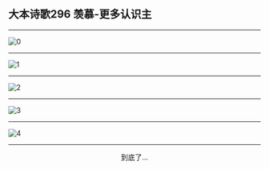 
## 大本诗歌296 羡慕-更多认识主
        
<div id="aplayer0"></div>

---

<img alt="0" data-original="https://cdn.jsdelivr.net/gh/k34869/shi/data/d0295/0">

---

<img alt="1" data-original="https://cdn.jsdelivr.net/gh/k34869/shi/data/d0295/1">

---

<img alt="2" data-original="https://cdn.jsdelivr.net/gh/k34869/shi/data/d0295/2">

---

<img alt="3" data-original="https://cdn.jsdelivr.net/gh/k34869/shi/data/d0295/3">

---

<img alt="4" data-original="https://cdn.jsdelivr.net/gh/k34869/shi/data/d0295/4">

---

<p style="text-align: center">到底了...</p>

<script src="/js/dist-view.js"></script>

<script>
MAIN.id = 'd0295';
        
const ap0 = new APlayer({
    container: document.getElementById('aplayer0'),
    volume: 1,
    loop: 'none',
    preload: 'none',
    audio: [{
        name: '大本诗歌296.mp3',
        artist: '大本诗歌',
        url: 'https://res.wx.qq.com/voice/getvoice?mediaid=MzI0NTk3MDM5M18yMjQ3NDkxMTIx',
        cover: '/favicon'
    }]
});
</script>
